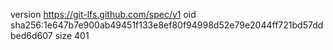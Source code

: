 version https://git-lfs.github.com/spec/v1
oid sha256:1e647b7e900ab49451f133e8ef80f94998d52e79e2044ff721bd57ddbed6d607
size 401
